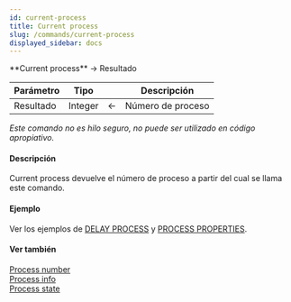 ```yaml
---
id: current-process
title: Current process
slug: /commands/current-process
displayed_sidebar: docs
---
```


<!--REF #_command_.Current process.Syntax-->**Current process**  -> Resultado<!-- END REF-->
<!--REF #_command_.Current process.Params-->
| Parámetro | Tipo |  | Descripción |
| --- | --- | --- | --- |
| Resultado | Integer | &#8592; | Número de proceso |

<!-- END REF-->

*Este comando no es hilo seguro, no puede ser utilizado en código apropiativo.*


#### Descripción 

<!--REF #_command_.Current process.Summary-->Current process devuelve el número de proceso a partir del cual se llama este comando.<!-- END REF-->

#### Ejemplo 

Ver los ejemplos de [DELAY PROCESS](delay-process.md "DELAY PROCESS") y [PROCESS PROPERTIES](process-properties.md "PROCESS PROPERTIES").

#### Ver también 

[Process number](process-number.md)  
[Process info](../commands/process-info.md)  
[Process state](process-state.md)  